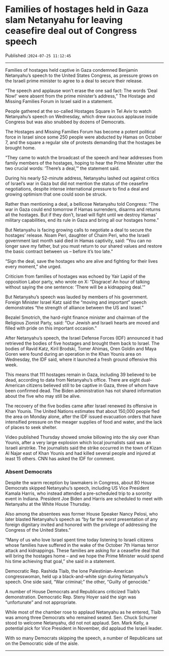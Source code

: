# Families of hostages held in Gaza slam Netanyahu for leaving ceasefire deal out of Congress speech

Published :`2024-07-25 11:12:45`

---

Families of hostages held captive in Gaza condemned Benjamin Netanyahu’s speech to the United States Congress, as pressure grows on the Israeli prime minister to agree to a deal to secure their release.

“The speech and applause won’t erase the one sad fact: The words ‘Deal Now!’ were absent from the prime minister’s address,” The Hostage and Missing Families Forum in Israel said in a statement.

People gathered at the so-called Hostages Square in Tel Aviv to watch Netanyahu’s speech on Wednesday, which drew raucous applause inside Congress but was also snubbed by dozens of Democrats.

The Hostages and Missing Families Forum has become a potent political force in Israel since some 250 people were abducted by Hamas on October 7, and the square a regular site of protests demanding that the hostages be brought home.

“They came to watch the broadcast of the speech and hear addresses from family members of the hostages, hoping to hear the Prime Minister utter the two crucial words: ‘There’s a deal,’” the statement said.

During his nearly 52-minute address, Netanyahu lashed out against critics of Israel’s war in Gaza but did not mention the status of the ceasefire negotiations, despite intense international pressure to find a deal and growing optimism that one could soon be struck.

Rather than mentioning a deal, a bellicose Netanyahu told Congress: “The war in Gaza could end tomorrow if Hamas surrenders, disarms and returns all the hostages. But if they don’t, Israel will fight until we destroy Hamas’ military capabilities, end its rule in Gaza and bring all our hostages home.”

But Netanyahu is facing growing calls to negotiate a deal to secure the hostages’ release. Noam Peri, daughter of Chaim Peri, who the Israeli government last month said died in Hamas captivity, said: “You can no longer save my father, but you must return to our shared values and restore the basic contract between us – before it’s too late.”

“Sign the deal, save the hostages who are alive and fighting for their lives every moment,” she urged.

Criticism from families of hostages was echoed by Yair Lapid of the opposition Labor party, who wrote on X: “Disgrace! An hour of talking without saying the one sentence: ‘There will be a kidnapping deal.’”

But Netanyahu’s speech was lauded by members of his government. Foreign Minister Israel Katz said the “moving and important” speech demonstrates “the strength of alliance between the US and Israel.”

Bezalel Smotrich, the hard-right finance minister and chairman of the Religious Zionist Party, said: “Our Jewish and Israeli hearts are moved and filled with pride on this important occasion.”

After Netanyahu’s speech, the Israel Defense Forces (IDF) announced it had retrieved the bodies of five hostages and brought them back to Israel. The bodies of Ravid Katz, Kiril Brodski, Tomer Ahimas, Oren Goldin and Maya Goren were found during an operation in the Khan Younis area on Wednesday, the IDF said, where it launched a fresh ground offensive this week.

This means that 111 hostages remain in Gaza, including 39 believed to be dead, according to data from Netanyahu’s office. There are eight dual-American citizens believed still to be captive in Gaza, three of whom have been confirmed dead. The Biden administration has not shared information about the five who may still be alive.

The recovery of the five bodies came after Israel renewed its offensive in Khan Younis. The United Nations estimates that about 150,000 people fled the area on Monday alone, after the IDF issued evacuation orders that have intensified pressure on the meager supplies of food and water, and the lack of places to seek shelter.

Video published Thursday showed smoke billowing into the sky over Khan Younis, after a very large explosion which local journalists said was an Israeli airstrike. The journalists said the strike occurred in the town of Kizan Al Najar east of Khan Younis and had killed several people and injured at least 15 others. CNN has asked the IDF for comment.

### Absent Democrats

Despite the warm reception by lawmakers in Congress, about 80 House Democrats skipped Netanyahu’s speech, including US Vice President Kamala Harris, who instead attended a pre-scheduled trip to a sorority event in Indiana. President Joe Biden and Harris are scheduled to meet with Netanyahu at the White House Thursday.

Also among the absentees was former House Speaker Nancy Pelosi, who later blasted Netanyahu’s speech as “by far the worst presentation of any foreign dignitary invited and honored with the privilege of addressing the Congress of the United States.”

“Many of us who love Israel spent time today listening to Israeli citizens whose families have suffered in the wake of the October 7th Hamas terror attack and kidnappings. These families are asking for a ceasefire deal that will bring the hostages home – and we hope the Prime Minister would spend his time achieving that goal,” she said in a statement.

Democratic Rep. Rashida Tlaib, the lone Palestinian-American congresswoman, held up a black-and-white sign during Netanyahu’s speech. One side said, “War criminal;” the other, “Guilty of genocide.”

A number of House Democrats and Republicans criticized Tlaib’s demonstration. Democratic Rep. Steny Hoyer said the sign was “unfortunate” and not appropriate.

While most of the chamber rose to applaud Netanyahu as he entered, Tlaib was among three Democrats who remained seated. Sen. Chuck Schumer stood to welcome Netanyahu, did not not applaud. Sen. Mark Kelly, a potential pick for Vice President in November, did applaud the Israeli leader.

With so many Democrats skipping the speech, a number of Republicans sat on the Democratic side of the aisle.

---

